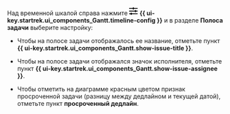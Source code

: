 Над временной шкалой справа нажмите ![](../../_assets/tracker/svg/gantt-settings-button.svg)&nbsp;**{{ ui-key.startrek.ui_components_Gantt.timeline-config }}** и в разделе **Полоса задачи** выберите настройку:

* Чтобы на полосе задачи отображалось ее название, отметьте пункт **{{ ui-key.startrek.ui_components_Gantt.show-issue-title }}**. 

* Чтобы на полосе задачи отображался значок исполнителя, отметьте пункт **{{ ui-key.startrek.ui_components_Gantt.show-issue-assignee }}**. 

* Чтобы отметить на диаграмме красным цветом признак просроченной задачи (разницу между дедлайном и текущей датой), отметьте пункт **просроченный дедлайн**.
